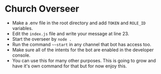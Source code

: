 # Church Overseer
- Make a .env file in the root directory and add `TOKEN` and `ROLE_ID` variables.
- Edit the `index.js` file and write your message at line 23.
- Start the overseer by `node .`
- Run the command `~~start` in any channel that bot has access too.
- Make sure all of the intents for the bot are enabled in the developer console.
- You can use this for many other purposes. This is going to grow and have it's own command for that but for now enjoy this.
